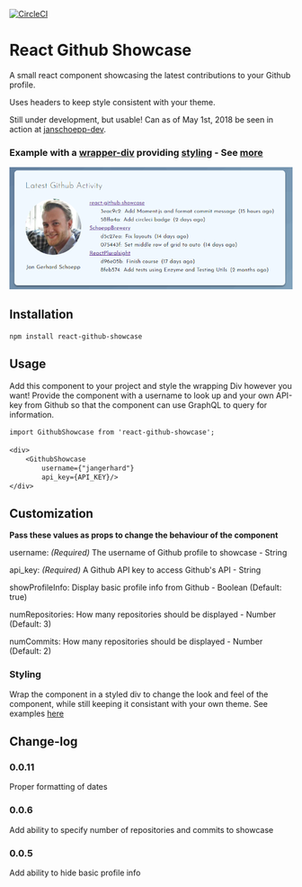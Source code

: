 [![CircleCI](https://circleci.com/gh/jangerhard/react-github-showcase.svg?style=svg)](https://circleci.com/gh/jangerhard/react-github-showcase)

# React Github Showcase

A small react component showcasing the latest contributions to your Github profile.

Uses headers to keep style consistent with your theme.

Still under development, but usable! Can as of May 1st, 2018 be seen in action at [janschoepp-dev](https://janschoepp-dev.netlify.com/projects/).

### Example with a [wrapper-div](https://github.com/jangerhard/PersonalGatsbyWebsite/blob/master/src/components/Common/CardPage.js) providing [styling](https://github.com/jangerhard/PersonalGatsbyWebsite/blob/master/src/components/Common/CardPage.module.css) - See [more](https://github-showcase-demos.netlify.com)
![Image of component wrapped in styled div](https://raw.githubusercontent.com/jangerhard/react-github-showcase/master/react-github-showcase.PNG)

## Installation
```
npm install react-github-showcase
```

## Usage

Add this component to your project and style the wrapping Div however you want! Provide the component with a username to look up and your own API-key from Github so that the component can use GraphQL to query for information.

```
import GithubShowcase from 'react-github-showcase';

<div>
    <GithubShowcase
        username={"jangerhard"}
        api_key={API_KEY}/>
</div>
```

## Customization
**Pass these values as props to change the behaviour of the component**

username: *(Required)* The username of Github profile to showcase - String

api_key: *(Required)* A Github API key to access Github's API - String

showProfileInfo: Display basic profile info from Github - Boolean (Default: true)

numRepositories: How many repositories should be displayed - Number (Default: 3)

numCommits: How many repositories should be displayed - Number (Default: 2)

### Styling 
Wrap the component in a styled div to change the look and feel of the component, while still keeping it consistant with your own theme. See examples [here](https://github-showcase-demos.netlify.com)

## Change-log

### 0.0.11
Proper formatting of dates

### 0.0.6
Add ability to specify number of repositories and commits to showcase

### 0.0.5
Add ability to hide basic profile info
